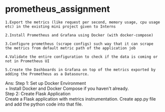 # prometheus_assignment
    1.Export the metrics (like request per second, memory usage, cpu usage etc) in the existing mini project given to Interns

    2.Install Prometheus and Grafana using Docker (with docker-compose)

    3.Configure prometheus (scrape configs) such way that it can scrape the metrics from default metric path of the application job

    4.Validate the entire configuration to check if the data is coming or not in Prometheus UI

    5.Create the Dashboards in Grafana on top of the metrics exported by adding the Prometheus as a Datasource.

Ans: Step 1: Set up Docker Environment <br>
     + Install Docker and Docker Compose if you haven't already. <br>
     Step 2: Create Flask Application<br>
     Create a Flask application with metrics instrumentation. Create app.py file and add the python code into that file.<br> 
